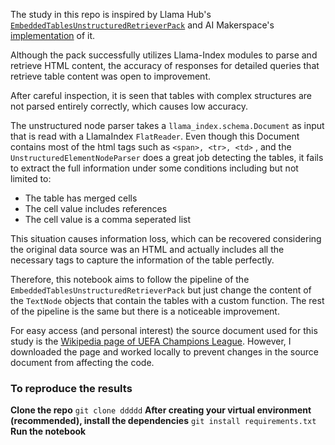 The study in this repo is inspired by Llama Hub's [`EmbeddedTablesUnstructuredRetrieverPack`](https://github.com/run-llama/llama-hub/tree/main/llama_hub/llama_packs/recursive_retriever/embedded_tables_unstructured) and AI Makerspace's [implementation](https://www.youtube.com/watch?v=oa82yoJ6zYc&t=862s) of it.

Although the pack successfully utilizes Llama-Index modules to parse and retrieve HTML content, the accuracy of responses for detailed queries that retrieve table content was open to improvement.

After careful inspection, it is seen that tables with complex structures are not parsed entirely correctly, which causes low accuracy.

The unstructured node parser takes a `llama_index.schema.Document` as input that is read with a LlamaIndex `FlatReader`. Even though this Document contains most of the html tags such as `<span>, <tr>, <td>` , and the `UnstructuredElementNodeParser` does a great job detecting the tables, it fails to extract the full information under some conditions including but not limited to:
* The table has merged cells
* The cell value includes references
* The cell value is a comma seperated list

This situation causes information loss, which can be recovered considering the original data source was an HTML and actually includes all the necessary tags to capture the information of the table perfectly.

Therefore, this notebook aims to follow the pipeline of the `EmbeddedTablesUnstructuredRetrieverPack` but just change the content of the `TextNode` objects that contain the tables with a custom function. The rest of the pipeline is the same but there is a noticeable improvement.

For easy access (and personal interest) the source document used for this study is the [Wikipedia page of UEFA Champions League](https://en.wikipedia.org/wiki/UEFA_Champions_League). However, I downloaded the page and worked locally to prevent changes in the source document from affecting the code.

### To reproduce the results

**Clone the repo**
`git clone ddddd`
**After creating your virtual environment (recommended), install the dependencies**
`git install requirements.txt`
**Run the notebook**